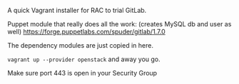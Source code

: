 A quick Vagrant installer for RAC to trial GitLab.

Puppet module that really does all the work: (creates MySQL db and user as well)
https://forge.puppetlabs.com/spuder/gitlab/1.7.0

The dependency modules are just copied in here.

`vagrant up --provider openstack` and away you go.


Make sure port 443 is open in your Security Group
